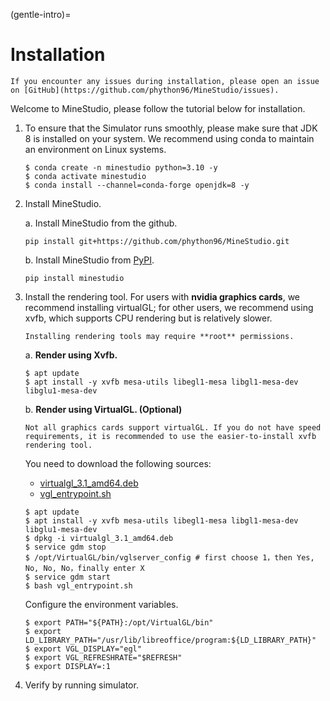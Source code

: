 <!--
 * @Date: 2024-11-28 22:13:52
 * @LastEditors: caishaofei caishaofei@stu.pku.edu.cn
 * @LastEditTime: 2024-11-29 10:35:53
 * @FilePath: /MineStudio/docs/source/overview/installation.md
-->
(gentle-intro)=
# Installation

```{note}
If you encounter any issues during installation, please open an issue on [GitHub](https://github.com/phython96/MineStudio/issues). 
```

Welcome to MineStudio, please follow the tutorial below for installation.

1. To ensure that the Simulator runs smoothly, please make sure that JDK 8 is installed on your system. We recommend using conda to maintain an environment on Linux systems. 
    ```console
    $ conda create -n minestudio python=3.10 -y
    $ conda activate minestudio
    $ conda install --channel=conda-forge openjdk=8 -y
    ```

2. Install MineStudio. 
    
    a. Install MineStudio from the github. 
    ```console
    pip install git+https://github.com/phython96/MineStudio.git
    ```

    b. Install MineStudio from [PyPI](https://pypi.org/project/minestudio/). 
    ```console
    pip install minestudio
    ```

3. Install the rendering tool. For users with **nvidia graphics cards**, we recommend installing virtualGL; for other users, we recommend using xvfb, which supports CPU rendering but is relatively slower. 

    ```{note}
    Installing rendering tools may require **root** permissions. 
    ```

    a. **Render using Xvfb.**
    ```console
    $ apt update 
    $ apt install -y xvfb mesa-utils libegl1-mesa libgl1-mesa-dev libglu1-mesa-dev 
    ```

    b. **Render using VirtualGL. (Optional)** 

    ```{warning}
    Not all graphics cards support virtualGL. If you do not have speed requirements, it is recommended to use the easier-to-install xvfb rendering tool. 
    ```

    You need to download the following sources: 
    - [virtualgl_3.1_amd64.deb](https://sourceforge.net/projects/virtualgl/files/3.1/virtualgl_3.1_amd64.deb/download)
    - [vgl_entrypoint.sh]()

    ```console
    $ apt update 
    $ apt install -y xvfb mesa-utils libegl1-mesa libgl1-mesa-dev libglu1-mesa-dev 
    $ dpkg -i virtualgl_3.1_amd64.deb
    $ service gdm stop 
    $ /opt/VirtualGL/bin/vglserver_config # first choose 1，then Yes, No, No, No，finally enter X
    $ service gdm start
    $ bash vgl_entrypoint.sh
    ```
    Configure the environment variables. 
    ```console
    $ export PATH="${PATH}:/opt/VirtualGL/bin" 
    $ export LD_LIBRARY_PATH="/usr/lib/libreoffice/program:${LD_LIBRARY_PATH}" 
    $ export VGL_DISPLAY="egl" 
    $ export VGL_REFRESHRATE="$REFRESH"
    $ export DISPLAY=:1
    ```

4. Verify by running simulator. 



